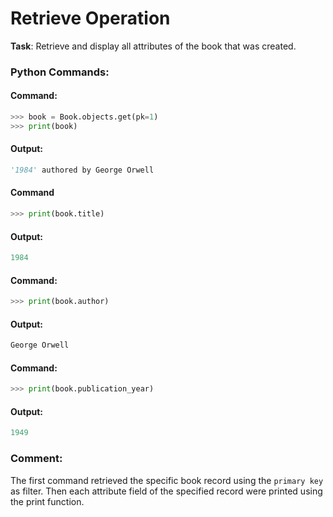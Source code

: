 # Retrieve Operation

**Task**: Retrieve and display all attributes of the book that was created.

### Python Commands:

#### Command:
```python
>>> book = Book.objects.get(pk=1)
>>> print(book)
```
#### Output:
```python
'1984' authored by George Orwell
```

#### Command
```python
>>> print(book.title)
```
#### Output:
```python
1984
```

#### Command:
```python
>>> print(book.author)
```
#### Output:
```python
George Orwell
```

#### Command:
```python
>>> print(book.publication_year)
```
#### Output:
```python
1949
```

### Comment: 
The first command retrieved the specific book record using the `primary key` as filter. Then each attribute field of the specified record were printed using the print function.



